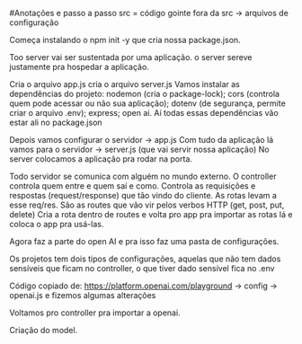 #Anotações e passo a passo
src = código gointe
fora da src -> arquivos de configuração

Começa instalando o npm init -y que cria nossa package.json.

Too server vai ser sustentada por uma aplicação. o server sereve justamente pra hospedar a aplicação.

Cria o arquivo app.js
cria o arquivo server.js
Vamos instalar as dependências do projeto: nodemon (cria o package-lock); cors (controla quem pode acessar ou não sua aplicação); dotenv (de segurança, permite criar o arquivo .env); express; open ai.
Aí todas essas dependências vão estar ali no package.json

Depois vamos configurar o servidor -> app.js
Com tudo da aplicação lá vamos para o servidor -> server.js (que vai servir nossa aplicação)
No server colocamos a aplicação pra rodar na porta.

Todo servidor se comunica com alguém no mundo externo. O controller controla quem entre e quem saí e como. Controla as requisições e respostas (request/response) que tão vindo do cliente.
As rotas levam a esse req/res. São as routes que vão vir pelos verbos HTTP (get, post, put, delete)
Cria a rota dentro de routes e volta pro app pra importar as rotas lá e coloca o app pra usá-las.

Agora faz a parte do open AI e pra isso faz uma pasta de configurações.

Os projetos tem dois tipos de configurações, aquelas que não tem dados sensíveis que ficam no controller, o que tiver dado sensível fica no .env

Código copiado de: https://platform.openai.com/playground -> config -> openai.js e fizemos algumas alterações

Voltamos pro controller pra importar a openai.

Criação do model.